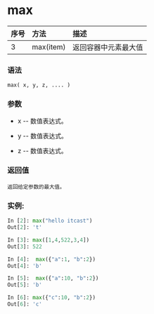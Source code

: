 # max

|序号 | 方法 |描述|
| :--| :--|:--|
|3	|max(item)	|返回容器中元素最大值|


### 语法

```
max( x, y, z, .... )
```

### 参数
- x -- 数值表达式。

- y -- 数值表达式。

- z -- 数值表达式。

### 返回值
```
返回给定参数的最大值。
```

### 实例:
```Python
In [2]: max("hello itcast")
Out[2]: 't'

In [3]: max([1,4,522,3,4])
Out[3]: 522

In [4]:  max({"a":1, "b":2})
Out[4]: 'b'

In [5]:  max({"a":10, "b":2})
Out[5]: 'b'

In [6]: max({"c":10, "b":2})
Out[6]: 'c'
```

